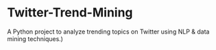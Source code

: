 # Twitter-Trend-Mining
 A Python project to analyze trending topics on Twitter using NLP &amp; data mining techniques.)
